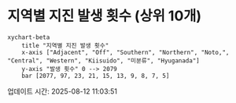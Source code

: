 # 지역별 지진 발생 횟수 (상위 10개)

```mermaid
xychart-beta
    title "지역별 지진 발생 횟수"
    x-axis ["Adjacent", "Off", "Southern", "Northern", "Noto,", "Central", "Western", "Kiisuido", "미분류", "Hyuganada"]
    y-axis "발생 횟수" 0 --> 2079
    bar [2077, 97, 23, 21, 15, 13, 9, 8, 7, 5]
```

업데이트 시간: 2025-08-12 11:03:51
